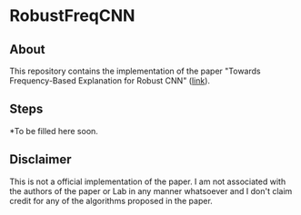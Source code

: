 # RobustFreqCNN

## About

This repository contains the implementation of the paper "Towards Frequency-Based Explanation for Robust CNN" ([link](https://arxiv.org/pdf/2005.03141.pdf)). 

## Steps

*To be filled here soon.

## Disclaimer

This is not a official implementation of the paper. I am not associated with the authors of the paper or Lab in any manner whatsoever and I don't claim credit for any of the algorithms proposed in the paper. 
